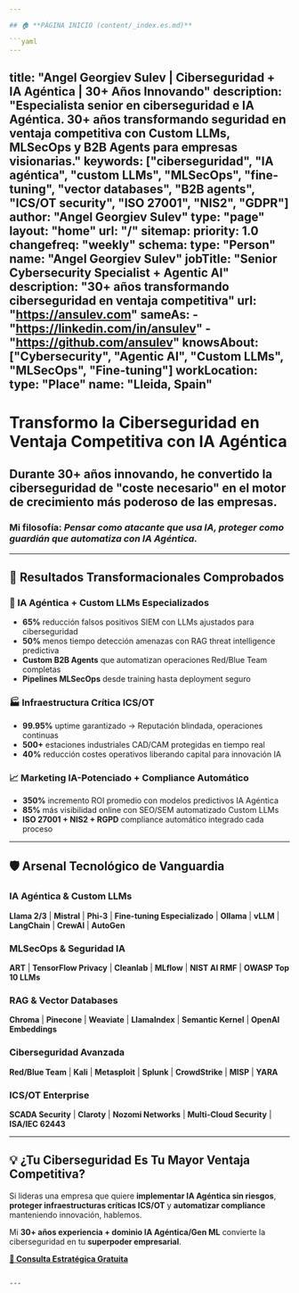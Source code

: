 ```yaml
---

## 🏠 **PÁGINA INICIO (content/_index.es.md)**

```yaml
---
```

title: "Angel Georgiev Sulev | Ciberseguridad + IA Agéntica | 30+ Años Innovando"
description: "Especialista senior en ciberseguridad e IA Agéntica. 30+ años transformando seguridad en ventaja competitiva con Custom LLMs, MLSecOps y B2B Agents para empresas visionarias."
keywords: ["ciberseguridad", "IA agéntica", "custom LLMs", "MLSecOps", "fine-tuning", "vector databases", "B2B agents", "ICS/OT security", "ISO 27001", "NIS2", "GDPR"]
author: "Angel Georgiev Sulev"
type: "page"
layout: "home"
url: "/"
sitemap:
  priority: 1.0
  changefreq: "weekly"
schema:
  type: "Person"
  name: "Angel Georgiev Sulev"
  jobTitle: "Senior Cybersecurity Specialist + Agentic AI"
  description: "30+ años transformando ciberseguridad en ventaja competitiva"
  url: "https://ansulev.com"
  sameAs:
    - "https://linkedin.com/in/ansulev"
    - "https://github.com/ansulev"
  knowsAbout: ["Cybersecurity", "Agentic AI", "Custom LLMs", "MLSecOps", "Fine-tuning"]
  workLocation:
    type: "Place"
    name: "Lleida, Spain"
---

# **Transformo la Ciberseguridad en Ventaja Competitiva con IA Agéntica**

## Durante **30+ años innovando**, he convertido la ciberseguridad de "coste necesario" en el **motor de crecimiento más poderoso** de las empresas.

### **Mi filosofía:** *Pensar como atacante que usa IA, proteger como guardián que automatiza con IA Agéntica.*

---

## 🎯 **Resultados Transformacionales Comprobados**

### **🤖 IA Agéntica + Custom LLMs Especializados**
- **65%** reducción falsos positivos SIEM con LLMs ajustados para ciberseguridad
- **50%** menos tiempo detección amenazas con RAG threat intelligence predictiva
- **Custom B2B Agents** que automatizan operaciones Red/Blue Team completas
- **Pipelines MLSecOps** desde training hasta deployment seguro

### **🏭 Infraestructura Crítica ICS/OT**
- **99.95%** uptime garantizado → Reputación blindada, operaciones continuas
- **500+** estaciones industriales CAD/CAM protegidas en tiempo real
- **40%** reducción costes operativos liberando capital para innovación IA

### **📈 Marketing IA-Potenciado + Compliance Automático**
- **350%** incremento ROI promedio con modelos predictivos IA Agéntica
- **85%** más visibilidad online con SEO/SEM automatizado Custom LLMs
- **ISO 27001 + NIS2 + RGPD** compliance automático integrado cada proceso

---

## 🛡️ **Arsenal Tecnológico de Vanguardia**

### **IA Agéntica & Custom LLMs**
**Llama 2/3** | **Mistral** | **Phi-3** | **Fine-tuning Especializado** | **Ollama** | **vLLM** | **LangChain** | **CrewAI** | **AutoGen**

### **MLSecOps & Seguridad IA**
**ART** | **TensorFlow Privacy** | **Cleanlab** | **MLflow** | **NIST AI RMF** | **OWASP Top 10 LLMs**

### **RAG & Vector Databases**
**Chroma** | **Pinecone** | **Weaviate** | **LlamaIndex** | **Semantic Kernel** | **OpenAI Embeddings**

### **Ciberseguridad Avanzada**
**Red/Blue Team** | **Kali** | **Metasploit** | **Splunk** | **CrowdStrike** | **MISP** | **YARA**

### **ICS/OT Enterprise**
**SCADA Security** | **Claroty** | **Nozomi Networks** | **Multi-Cloud Security** | **ISA/IEC 62443**

---

## 💡 **¿Tu Ciberseguridad Es Tu Mayor Ventaja Competitiva?**

Si lideras una empresa que quiere **implementar IA Agéntica sin riesgos**, **proteger infraestructuras críticas ICS/OT** y **automatizar compliance** manteniendo innovación, hablemos.

Mi **30+ años experiencia + dominio IA Agéntica/Gen ML** convierte la ciberseguridad en tu **superpoder empresarial**.

[**🚀 Consulta Estratégica Gratuita**](/contacto)
```

---
